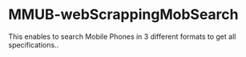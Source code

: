 # MMUB-webScrappingMobSearch
This enables to search Mobile Phones in 3 different formats to get all specifications..
